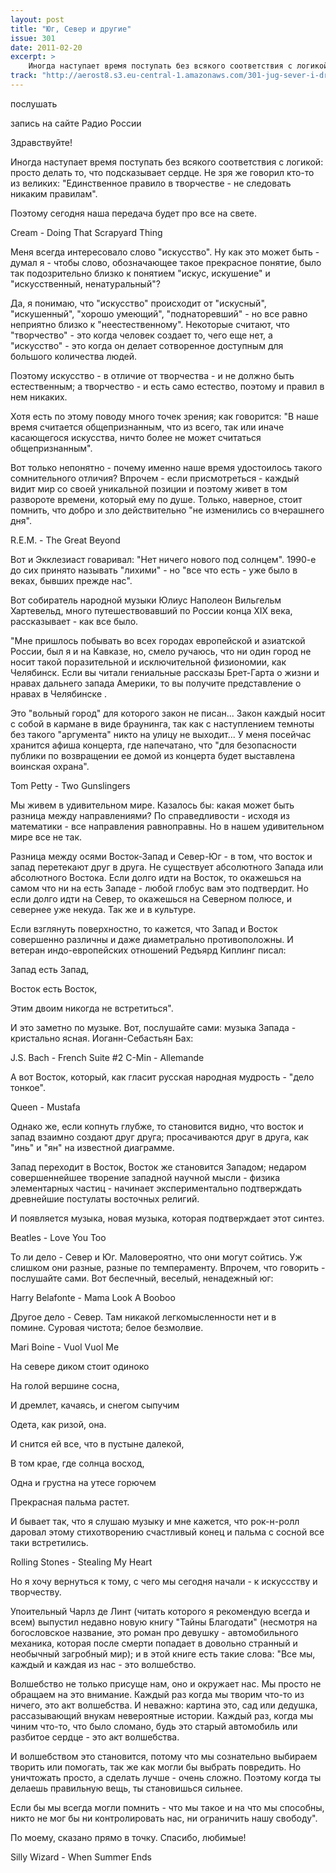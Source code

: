 ```yaml
---
layout: post
title: "Юг, Север и другие"
issue: 301
date: 2011-02-20
excerpt: >
    Иногда наступает время поступать без всякого соответствия с логикой: просто делать то, что подсказывает сердце. Не зря же говорил кто-то из великих: "Единственное правило в творчестве - не следовать никаким правилам".
track: "http://aerost8.s3.eu-central-1.amazonaws.com/301-jug-sever-i-drugie.mp3"
---
```


послушать

запись на сайте Радио России

Здравствуйте!

Иногда наступает время поступать без всякого соответствия с логикой: просто делать то, что подсказывает сердце. Не зря же говорил кто-то из великих: "Единственное правило в творчестве - не следовать никаким правилам".

Поэтому сегодня наша передача будет про все на свете.

Cream - Doing That Scrapyard Thing

Меня всегда интересовало слово "искусство". Ну как это может быть - думал я - чтобы слово, обозначающее такое прекрасное понятие, было так подозрительно близко к понятием "искус, искушение" и "искусственный, ненатуральный"?

Да, я понимаю, что "искусство" происходит от "искусный", "искушенный", "хорошо умеющий", "поднаторевший" - но все равно неприятно близко к "неестественному". Некоторые считают, что "творчество" - это когда человек создает то, чего еще нет, а "искусство" - это когда он делает сотворенное доступным для большого количества людей.

Поэтому искусство - в отличие от творчества - и не должно быть естественным; а творчество - и есть само естество, поэтому и правил в нем никаких.

Хотя есть по этому поводу много точек зрения; как говорится: "В наше время считается общепризнанным, что из всего, так или иначе касающегося искусства, ничто более не может считаться общепризнанным".

Вот только непонятно - почему именно наше время удостоилось такого сомнительного отличия? Впрочем - если присмотреться - каждый видит мир со своей уникальной позиции и поэтому живет в том развороте времени, который ему по душе. Только, наверное, стоит помнить, что добро и зло действительно "не изменились со вчерашнего дня".

R.E.M. - The Great Beyond

Вот и Экклезиаст говаривал: "Нет ничего нового под солнцем". 1990-е до сих принято называть "лихими" - но "все что есть - уже было в веках, бывших прежде нас".

Вот собиратель народной музыки Юлиус Наполеон Вильгельм Хартевельд, много путешествовавший по России конца XIX века, рассказывает - как все было.

"Мне пришлось побывать во всех городах европейской и азиатской России, был я и на Кавказе, но, смело ручаюсь, что ни один город не носит такой поразительной и исключительной физиономии, как Челябинск. Если вы читали гениальные рассказы Брет-Гарта о жизни и нравах дальнего запада Америки, то вы получите представление о нравах в Челябинске .

Это "вольный город" для которого закон не писан... Закон каждый носит с собой в кармане в виде браунинга, так как с наступлением темноты без такого "аргумента" никто на улицу не выходит... У меня посейчас хранится афиша концерта, где напечатано, что "для безопасности публики по возвращении ее домой из концерта будет выставлена воинская охрана".

Tom Petty - Two Gunslingers

Мы живем в удивительном мире. Казалось бы: какая может быть разница между направлениями? По справедливости - исходя из математики - все направления равноправны. Но в нашем удивительном мире все не так.

Разница между осями Восток-Запад и Север-Юг - в том, что восток и запад перетекают друг в друга. Не существует абсолютного Запада или абсолютного Востока. Если долго идти на Восток, то окажешься на самом что ни на есть Западе - любой глобус вам это подтвердит. Но если долго идти на Север, то окажешься на Северном полюсе, и севернее уже некуда. Так же и в культуре.

Если взглянуть поверхностно, то кажется, что Запад и Восток совершенно различны и даже диаметрально противоположны. И ветеран индо-европейских отношений Редъярд Киплинг писал:

Запад есть Запад,

Восток есть Восток,

Этим двоим никогда не встретиться".

И это заметно по музыке. Вот, послушайте сами: музыка Запада - кристально ясная. Иоганн-Себастьян Бах:

J.S. Bach - French Suite #2 C-Min - Allemande

А вот Восток, который, как гласит русская народная мудрость - "дело тонкое".

Queen - Mustafa

Однако же, если копнуть глубже, то становится видно, что восток и запад взаимно создают друг друга; просачиваются друг в друга, как "инь" и "ян" на известной диаграмме.

Запад переходит в Восток, Восток же становится Западом; недаром совершеннейшее творение западной научной мысли - физика элементарных частиц - начинает экспериментально подтверждать древнейшие постулаты восточных религий.

И появляется музыка, новая музыка, которая подтверждает этот синтез.

Beatles - Love You Too

То ли дело - Север и Юг. Маловероятно, что они могут сойтись. Уж слишком они разные, разные по темпераменту. Впрочем, что говорить - послушайте сами. Вот беспечный, веселый, ненадежный юг:

Harry Belafonte - Mama Look A Booboo

Другое дело - Север. Там никакой легкомысленности нет и в помине. Суровая чистота; белое безмолвие.

Mari Boine - Vuol Vuol Me

На севере диком стоит одиноко

На голой вершине сосна,

И дремлет, качаясь, и снегом сыпучим

Одета, как ризой, она.

И снится ей все, что в пустыне далекой,

В том крае, где солнца восход,

Одна и грустна на утесе горючем

Прекрасная пальма растет.

И бывает так, что я слушаю музыку и мне кажется, что рок-н-ролл даровал этому стихотворению счастливый конец и пальма с сосной все таки встретились.

Rolling Stones - Stealing My Heart

Но я хочу вернуться к тому, с чего мы сегодня начали - к искуссству и творчеству.

Упоительный Чарлз де Линт (читать которого я рекомендую всегда и всем) выпустил недавно новую книгу "Тайны Благодати" (несмотря на богословское название, это роман про девушку - автомобильного механика, которая после смерти попадает в довольно странный и необычный загробный мир); и в этой книге есть такие слова: "Все мы, каждый и каждая из нас - это волшебство.

Волшебство не только присуще нам, оно и окружает нас. Мы просто не обращаем на это внимание. Каждый раз когда мы творим что-то из ничего, это акт волшебства. И неважно: картина это, сад или дедушка, рассазывающий внукам невероятные истории. Каждый раз, когда мы чиним что-то, что было сломано, будь это старый автомобиль или разбитое сердце - это акт волшебства.

И волшебством это становится, потому что мы сознательно выбираем творить или помогать, так же как могли бы выбрать повредить. Но уничтожать просто, а сделать лучше - очень сложно. Поэтому когда ты делаешь правильную вещь, ты становишься сильнее.

Если бы мы всегда могли помнить - что мы такое и на что мы способны, никто не мог бы ни контролировать нас, ни ограничить нашу свободу".

По моему, сказано прямо в точку. Спасибо, любимые!

Silly Wizard - When Summer Ends
